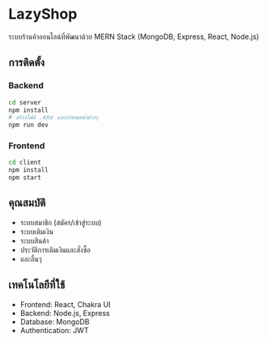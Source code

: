 # LazyShop

ระบบร้านค้าออนไลน์ที่พัฒนาด้วย MERN Stack (MongoDB, Express, React, Node.js)

## การติดตั้ง

### Backend
```bash
cd server
npm install
# สร้างไฟล์ .env และกำหนดค่าต่างๆ
npm run dev
```

### Frontend
```bash
cd client
npm install
npm start
```

## คุณสมบัติ

- ระบบสมาชิก (สมัคร/เข้าสู่ระบบ)
- ระบบเติมเงิน
- ระบบสินค้า
- ประวัติการเติมเงินและสั่งซื้อ
- และอื่นๆ

## เทคโนโลยีที่ใช้

- Frontend: React, Chakra UI
- Backend: Node.js, Express
- Database: MongoDB
- Authentication: JWT 
